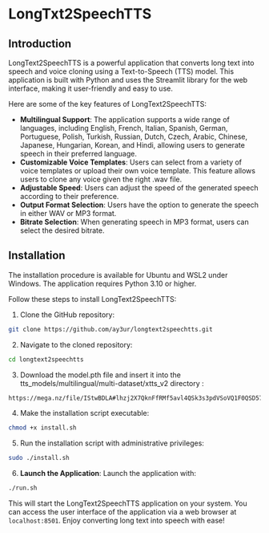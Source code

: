 # LongTxt2SpeechTTS

## Introduction

LongText2SpeechTTS is a powerful application that converts long text into speech and voice cloning using a Text-to-Speech (TTS) model. This application is built with Python and uses the Streamlit library for the web interface, making it user-friendly and easy to use.

Here are some of the key features of LongText2SpeechTTS:

- **Multilingual Support**: The application supports a wide range of languages, including English, French, Italian, Spanish, German, Portuguese, Polish, Turkish, Russian, Dutch, Czech, Arabic, Chinese, Japanese, Hungarian, Korean, and Hindi, allowing users to generate speech in their preferred language.
- **Customizable Voice Templates**: Users can select from a variety of voice templates or upload their own voice template. This feature allows users to clone any voice given the right .wav file.
- **Adjustable Speed**: Users can adjust the speed of the generated speech according to their preference.
- **Output Format Selection**: Users have the option to generate the speech in either WAV or MP3 format.
- **Bitrate Selection**: When generating speech in MP3 format, users can select the desired bitrate.

## Installation

The installation procedure is available for Ubuntu and WSL2 under Windows. The application requires Python 3.10 or higher.

Follow these steps to install LongText2SpeechTTS:

1. Clone the GitHub repository:

```bash
git clone https://github.com/ay3ur/longtext2speechtts.git
```

2. Navigate to the cloned repository:

```bash
cd longtext2speechtts
```

3. Download the model.pth file and insert it into the tts_models/multilingual/multi-dataset/xtts_v2 directory :

```bash
https://mega.nz/file/IStwBDLA#lhzj2X7QknFfRMf5avl4QSk3s3pdVSoVQ1F0QSD577s
```

4. Make the installation script executable:

```bash
chmod +x install.sh
```

5. Run the installation script with administrative privileges:

```bash
sudo ./install.sh
```

6. **Launch the Application**: Launch the application with:

```bash
./run.sh
```

This will start the LongText2SpeechTTS application on your system. You can access the user interface of the application via a web browser at `localhost:8501`. Enjoy converting long text into speech with ease!
